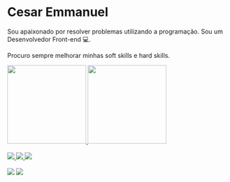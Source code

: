 # Cesar Emmanuel
Sou apaixonado por resolver problemas utilizando a programação.
Sou um Desenvolvedor Front-end :computer:.

Procuro sempre melhorar minhas soft skills e hard skills.

<div>
  <a href="https://github.com/cesarneo">
  <img height="180em" src="https://github-readme-stats.vercel.app/api?username=cesarneo&show_icons=true&theme=tokyonight&include_all_commits=true&count_private=true"/>
  <img height="180em" src="https://github-readme-stats.vercel.app/api/top-langs/?username=cesarneo&layout=compact&langs_count=7&theme=tokyonight"/>
</div>
 
  <div style="display: inline_block">
    <br>
   <img src="https://img.shields.io/badge/JavaScript-323330?style=for-the-badge&logo=javascript&logoColor=F7DF1E">
   <img src="https://img.shields.io/badge/React-20232A?style=for-the-badge&logo=react&logoColor=61DAFB">
   <img src="https://img.shields.io/badge/Node.js-43853D?style=for-the-badge&logo=node.js&logoColor=white">
 </div>
 
 <div style="display: inline_block"><br>
  <a href = "mailto:cesaremmmanul@gmail.com" target="_blank"><img  src="https://img.shields.io/badge/Gmail-D14836?style=for-the-badge&logo=gmail&logoColor=white" ></a>
  <a href="https://linkedin.com/in/cesar-emmanuel-194053173" target="_blank"><img src="https://img.shields.io/badge/-LinkedIn-%230077B5?style=for-the-badge&logo=linkedin&logoColor=white" target="_blank"></a> 
</div>



